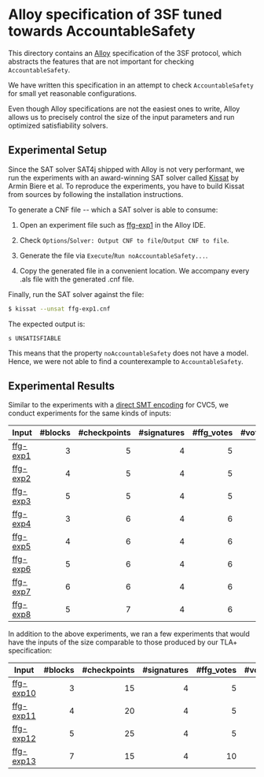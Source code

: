 # Alloy specification of 3SF tuned towards AccountableSafety

This directory contains an [Alloy][] specification of the 3SF protocol, which
abstracts the features that are not important for checking `AccountableSafety`.

We have written this specification in an attempt to check `AccountableSafety`
for small yet reasonable configurations.

Even though Alloy specifications are not the easiest ones to write, Alloy allows
us to precisely control the size of the input parameters and run optimized
satisfiability solvers.

## Experimental Setup

Since the SAT solver SAT4j shipped with Alloy is not very performant, we run the
experiments with an award-winning SAT solver called [Kissat][] by Armin Biere et
al. To reproduce the experiments, you have to build Kissat from sources by
following the installation instructions.

To generate a CNF file -- which a SAT solver is able to consume:

 1. Open an experiment file such as [ffg-exp1][] in the Alloy IDE.
 
 1. Check `Options`/`Solver: Output CNF to file`/`Output CNF to file`.
 
 1. Generate the file via `Execute`/`Run noAccountableSafety...`.
 
 1. Copy the generated file in a convenient location. We accompany every .als
    file with the generated .cnf file.

Finally, run the SAT solver against the file:

```sh
$ kissat --unsat ffg-exp1.cnf
```

The expected output is:

```
s UNSATISFIABLE
```

This means that the property `noAccountableSafety` does not have a model.
Hence, we were not able to find a counterexample to `AccountableSafety`.

## Experimental Results

Similar to the experiments with a [direct SMT encoding][smt-enc] for CVC5, we
conduct experiments for the same kinds of inputs:

| Input      | #blocks | #checkpoints | #signatures | #ffg_votes | #votes | runtime  | memory  |
|------------|--------:|-------------:|------------:|-----------:|-------:|---------:|--------:|
| [ffg-exp1] |    3    |      5       |      4      |      5     |   12   |  4 sec   |  35 MB  |
| [ffg-exp2] |    4    |      5       |      4      |      5     |   12   | 10 sec   |  40 MB  |
| [ffg-exp3] |    5    |      5       |      4      |      5     |   12   | 15 sec   |  45 MB  |
| [ffg-exp4] |    3    |      6       |      4      |      6     |   15   | 57 sec   |  52 MB  |
| [ffg-exp5] |    4    |      6       |      4      |      6     |   15   | 167 sec  |  55 MB  |
| [ffg-exp6] |    5    |      6       |      4      |      6     |   15   | 245 sec  |  57 MB  |
| [ffg-exp7] |    6    |      6       |      4      |      6     |   15   | 360 sec  |  82 MB  |
| [ffg-exp8] |    5    |      7       |      4      |      6     |   24   | 1h 27m   |  156 MB |

In addition to the above experiments, we ran a few experiments that would have
the inputs of the size comparable to those produced by our TLA+ specification:

| Input       | #blocks | #checkpoints | #signatures | #ffg_votes | #votes | runtime | memory  |
|-------------|--------:|-------------:|------------:|-----------:|-------:|--------:|--------:|
| [ffg-exp10] |    3    |      15      |      4      |      5     |   12   | 31 sec  | 56 MB   |
| [ffg-exp11] |    4    |      20      |      4      |      5     |   12   | 152 sec | 94 MB   |
| [ffg-exp12] |    5    |      25      |      4      |      5     |   12   | 234 sec | 117 MB  |
| [ffg-exp13] |    7    |      15      |      4      |      10    |   40   | X sec | X MB  |


<!-- References -->

[Alloy]: https://alloytools.org/
[Kissat]: https://github.com/arminbiere/kissat
[smt-enc]: ../smt-spec/README.md
[ffg-exp1]: ./ffg-exp1.als
[ffg-exp2]: ./ffg-exp2.als
[ffg-exp3]: ./ffg-exp3.als
[ffg-exp4]: ./ffg-exp4.als
[ffg-exp5]: ./ffg-exp5.als
[ffg-exp6]: ./ffg-exp6.als
[ffg-exp7]: ./ffg-exp7.als
[ffg-exp8]: ./ffg-exp8.als
[ffg-exp10]: ./ffg-exp10.als
[ffg-exp11]: ./ffg-exp11.als
[ffg-exp12]: ./ffg-exp12.als
[ffg-exp13]: ./ffg-exp13.als